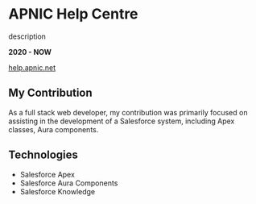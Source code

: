 # APNIC Help Centre

description

**2020 - NOW**

[help.apnic.net](https://help.apnic.net/)

## My Contribution

As a full stack web developer, my contribution was primarily focused on assisting in the development of a Salesforce system, including Apex classes, Aura components.

## Technologies

-   Salesforce Apex
-   Salesforce Aura Components
-   Salesforce Knowledge
